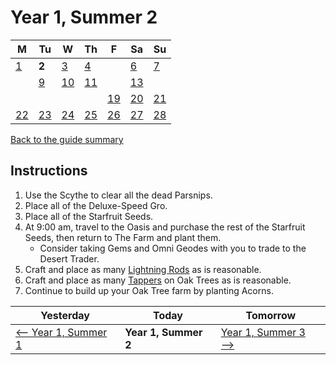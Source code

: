 # Year 1, Summer 2

| M                          | Tu                        | W                         | Th                        | F                         | Sa                        | Su                        |
| -------------------------- | ------------------------- | ------------------------- | ------------------------- |-------------------------- | ------------------------- | ------------------------- |
| [1](year-1-summer-1.md)    | **2**                     | [3](year-1-summer-3.md)   | [4](year-1-summer-4.md)   |                           | [6](year-1-summer-6.md)   | [7](year-1-summer-7.md)   |
|                            | [9](year-1-summer-9.md)   | [10](year-1-summer-10.md) | [11](year-1-summer-11.md) |                           | [13](year-1-summer-13.md) |                           |
|                            |                           |                           |                           | [19](year-1-summer-19.md) | [20](year-1-summer-20.md) | [21](year-1-summer-21.md) |
| [22](year-1-summer-22.md)  | [23](year-1-summer-23.md) | [24](year-1-summer-24.md) | [25](year-1-summer-25.md) | [26](year-1-summer-26.md) | [27](year-1-summer-27.md) | [28](year-1-summer-28.md) |

[Back to the guide summary](readme.md)

## Instructions

1. Use the Scythe to clear all the dead Parsnips.
2. Place all of the Deluxe-Speed Gro.
3. Place all of the Starfruit Seeds.
4. At 9:00 am, travel to the Oasis and purchase the rest of the Starfruit Seeds, then return to The Farm and plant them.
   - Consider taking Gems and Omni Geodes with you to trade to the Desert Trader.
5. Craft and place as many [Lightning Rods](https://stardewvalleywiki.com/Lightning_Rod) as is reasonable.
6. Craft and place as many [Tappers](https://stardewvalleywiki.com/Tapper) on Oak Trees as is reasonable.
7. Continue to build up your Oak Tree farm by planting Acorns.

| Yesterday                                   | Today                 | Tomorrow                                    |
| ------------------------------------------- | --------------------- | ------------------------------------------- |
| [⟵ Year 1, Summer 1](year-1-summer-1.md)   | **Year 1, Summer 2**  | [Year 1, Summer 3 ⟶](year-1-summer-3.md)   |
